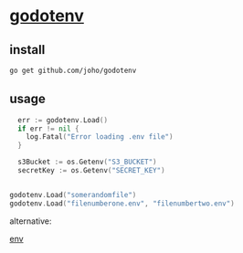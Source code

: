 # [godotenv](https://github.com/joho/godotenv)

## install
```sh
go get github.com/joho/godotenv
```
## usage
```go
  err := godotenv.Load()
  if err != nil {
    log.Fatal("Error loading .env file")
  }

  s3Bucket := os.Getenv("S3_BUCKET")
  secretKey := os.Getenv("SECRET_KEY")


godotenv.Load("somerandomfile")
godotenv.Load("filenumberone.env", "filenumbertwo.env")

```

alternative:

[env](https://pkg.go.dev/github.com/gofor-little/env)

